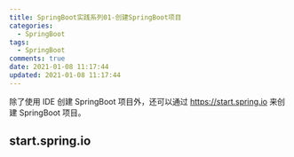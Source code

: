 ```yaml
---
title: SpringBoot实践系列01-创建SpringBoot项目
categories:
  - SpringBoot
tags:
  - SpringBoot
comments: true
date: 2021-01-08 11:17:44
updated: 2021-01-08 11:17:44
---
```


除了使用 IDE 创建 SpringBoot 项目外，还可以通过 https://start.spring.io 来创建 SpringBoot 项目。

## start.spring.io

